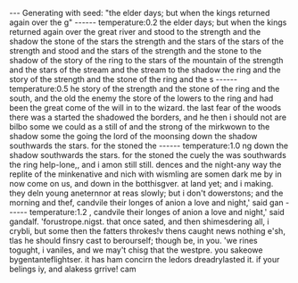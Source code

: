 --- Generating with seed: "the elder days; but when the kings returned again over the g"
------ temperature:0.2
the elder days; but when the kings returned again over the great river and stood to the strength and the shadow the stone of the stars the strength and the stars of the stars of the strength and stood and the stars of the strength and the stone to the shadow of the story of the ring to the stars of the mountain of the strength and the stars of the stream and the stream to the shadow the ring and the story of the strength and the stone of the ring and the s
------ temperature:0.5
he story of the strength and the stone of the ring and the south, and the old the enemy the store of the lowers to the ring and had been the great come of the will in to the wizard. the last fear of the woods there was a started the shadowed the borders, and he then i should not are bilbo some we could as a still of and the strong of the mirkwown to the shadow some the going the lord of the moonsing down the shadow southwards the stars. for the stoned the 
------ temperature:1.0
ng down the shadow southwards the stars. for the stoned the cuely the was southwards the ring help-lone,, and i amon still still. dences and the night-any way the replite of the minkenative and nich with wismling are somen dark me by in now come on us, and down in the botthisgver. at land yet; and i making. they deln young aneternnor at reas slowly; but i don't dowerstons; and the morning and thef, candvile their longes of anion a love and night,' said gan
------ temperature:1.2
, candvile their longes of anion a love and night,' said gandalf. 'forustrope.nigst.
 that once sated, and then shimesdering all, i crybli, but some then the fatters throkes!v thens caught news nothing e'sh, tlas he should finsry cast to berourself; though be, in you. 'we rines togught, i vaniles, and we may't chisg that the westpre. you sakeowe bygentanteflightser. it has ham concirn the ledors dreadrylasted it. if your belings iy, and alakess grrive! cam
